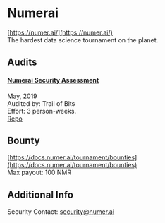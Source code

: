 
# Numerai
  
[https://numer.ai/](https://numer.ai/)<br>
The hardest data science tournament on the planet.


## Audits



#### [Numerai Security Assessment](https://github.com/trailofbits/publications/blob/master/reviews/numerai.pdf)

May, 2019<br>
Audited by: Trail of Bits<br>Effort: 3 person-weeks.<br>
[Repo](https://github.com/numerai/contract)
      

  

## Bounty

[https://docs.numer.ai/tournament/bounties](https://docs.numer.ai/tournament/bounties)<br>
Max payout: 100 NMR


## Additional Info

Security Contact: security@numer.ai
